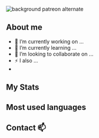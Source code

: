 ![background patreon alternate](https://github.com/user-attachments/assets/0f5ec500-3597-42ee-883a-09416fe805da)
## About me 

- 🔭 I’m currently working on ...
- 🌱 I’m currently learning ...
- 👯 I’m looking to collaborate on ...
- ⚡ I also ...
- 

## My Stats

## Most used languages

## Contact 📫
